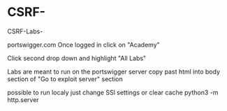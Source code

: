 # CSRF-
CSRF-Labs- 

portswigger.com 
Once logged in click on "Academy"

Click second drop down and highlight "All Labs"

Labs are meant to run on the portswigger server
copy past html into body section of "Go to exploit server" section

possible to run localy just change SSl settings or clear cache
python3 -m http.server
